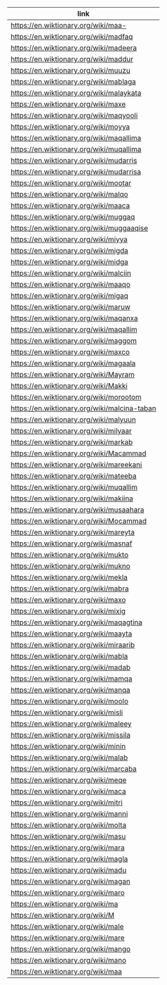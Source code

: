 |link|
|----|
|https://en.wiktionary.org/wiki/maa-|
|https://en.wiktionary.org/wiki/madfaq|
|https://en.wiktionary.org/wiki/madeera|
|https://en.wiktionary.org/wiki/maddur|
|https://en.wiktionary.org/wiki/muuzu|
|https://en.wiktionary.org/wiki/mablaga|
|https://en.wiktionary.org/wiki/malaykata|
|https://en.wiktionary.org/wiki/maxe|
|https://en.wiktionary.org/wiki/maqyooli|
|https://en.wiktionary.org/wiki/moyya|
|https://en.wiktionary.org/wiki/maqallima|
|https://en.wiktionary.org/wiki/muqallima|
|https://en.wiktionary.org/wiki/mudarris|
|https://en.wiktionary.org/wiki/mudarrisa|
|https://en.wiktionary.org/wiki/mootar|
|https://en.wiktionary.org/wiki/malqo|
|https://en.wiktionary.org/wiki/maaca|
|https://en.wiktionary.org/wiki/muggaq|
|https://en.wiktionary.org/wiki/muggaaqise|
|https://en.wiktionary.org/wiki/miyya|
|https://en.wiktionary.org/wiki/migda|
|https://en.wiktionary.org/wiki/midga|
|https://en.wiktionary.org/wiki/malciin|
|https://en.wiktionary.org/wiki/maaqo|
|https://en.wiktionary.org/wiki/migaq|
|https://en.wiktionary.org/wiki/maruw|
|https://en.wiktionary.org/wiki/maqanxa|
|https://en.wiktionary.org/wiki/maqallim|
|https://en.wiktionary.org/wiki/maggom|
|https://en.wiktionary.org/wiki/maxco|
|https://en.wiktionary.org/wiki/magaala|
|https://en.wiktionary.org/wiki/Mayram|
|https://en.wiktionary.org/wiki/Makki|
|https://en.wiktionary.org/wiki/morootom|
|https://en.wiktionary.org/wiki/malcina-taban|
|https://en.wiktionary.org/wiki/malyuun|
|https://en.wiktionary.org/wiki/milyaar|
|https://en.wiktionary.org/wiki/markab|
|https://en.wiktionary.org/wiki/Macammad|
|https://en.wiktionary.org/wiki/mareekani|
|https://en.wiktionary.org/wiki/mateeba|
|https://en.wiktionary.org/wiki/muqallim|
|https://en.wiktionary.org/wiki/makiina|
|https://en.wiktionary.org/wiki/musaahara|
|https://en.wiktionary.org/wiki/Mocammad|
|https://en.wiktionary.org/wiki/mareyta|
|https://en.wiktionary.org/wiki/masnaf|
|https://en.wiktionary.org/wiki/mukto|
|https://en.wiktionary.org/wiki/mukno|
|https://en.wiktionary.org/wiki/mekla|
|https://en.wiktionary.org/wiki/mabra|
|https://en.wiktionary.org/wiki/maxo|
|https://en.wiktionary.org/wiki/mixig|
|https://en.wiktionary.org/wiki/maqagtina|
|https://en.wiktionary.org/wiki/maayta|
|https://en.wiktionary.org/wiki/miraarib|
|https://en.wiktionary.org/wiki/mabla|
|https://en.wiktionary.org/wiki/madab|
|https://en.wiktionary.org/wiki/mamqa|
|https://en.wiktionary.org/wiki/manqa|
|https://en.wiktionary.org/wiki/moolo|
|https://en.wiktionary.org/wiki/misli|
|https://en.wiktionary.org/wiki/maleey|
|https://en.wiktionary.org/wiki/missila|
|https://en.wiktionary.org/wiki/minin|
|https://en.wiktionary.org/wiki/malab|
|https://en.wiktionary.org/wiki/marcaba|
|https://en.wiktionary.org/wiki/meqe|
|https://en.wiktionary.org/wiki/maca|
|https://en.wiktionary.org/wiki/mitri|
|https://en.wiktionary.org/wiki/manni|
|https://en.wiktionary.org/wiki/molta|
|https://en.wiktionary.org/wiki/masu|
|https://en.wiktionary.org/wiki/mara|
|https://en.wiktionary.org/wiki/magla|
|https://en.wiktionary.org/wiki/madu|
|https://en.wiktionary.org/wiki/magan|
|https://en.wiktionary.org/wiki/maro|
|https://en.wiktionary.org/wiki/ma|
|https://en.wiktionary.org/wiki/M|
|https://en.wiktionary.org/wiki/male|
|https://en.wiktionary.org/wiki/mare|
|https://en.wiktionary.org/wiki/mango|
|https://en.wiktionary.org/wiki/mano|
|https://en.wiktionary.org/wiki/maa|
